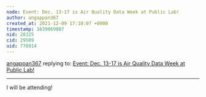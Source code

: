 ```yaml
---
node: Event: Dec. 13-17 is Air Quality Data Week at Public Lab!
author: angappan367
created_at: 2021-12-09 17:10:07 +0000
timestamp: 1639069807
nid: 28325
cid: 29509
uid: 776914
---
```




[angappan367](../profile/angappan367) replying to: [Event: Dec. 13-17 is Air Quality Data Week at Public Lab!](../notes/bhamster/12-01-2021/event-dec-13-17-is-air-quality-data-week-at-public-lab)

----
I will be attending!